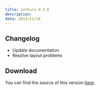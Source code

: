```yaml
---
title: zathura 0.2.6
description:  
date: 2013/11/24
---
```


## Changelog

* Update documentation
* Resolve layout problems

## Download
You can find the source of this version [here](/projects/zathura/download/).
